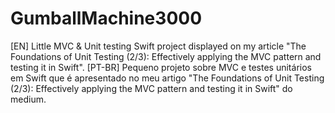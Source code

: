 # GumballMachine3000
[EN] Little MVC &amp; Unit testing Swift project displayed on my article "The Foundations of Unit Testing (2/3): Effectively applying the MVC pattern and testing it in Swift". [PT-BR] Pequeno projeto sobre MVC e testes unitários em Swift que é apresentado no meu artigo "The Foundations of Unit Testing (2/3): Effectively applying the MVC pattern and testing it in Swift" do medium.
